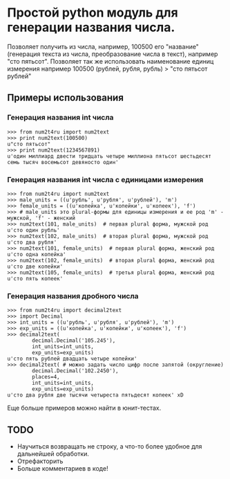 Простой python модуль для генерации названия числа.
===================================================

Позволяет получить из числа, например, 100500 его "название" (генерация текста из числа, преобразование числа в текст), например "сто пятьсот".
Позволяет так же использовать наименование единиц измерения например 100500 (рублей, рубля, рубль) > "сто пятьсот рублей"

Примеры использования
---------------------

### Генерация названия int числа
```
>>> from num2t4ru import num2text
>>> print num2text(100500)
u"сто пятьсот"
>>> print num2text(1234567891)
u'один миллиард двести тридцать четыре миллиона пятьсот шестьдесят семь тысяч восемьсот девяносто один'
```
### Генерация названия int числа с единицами измерения
```
>>> from num2t4ru import num2text
>>> male_units = ((u'рубль', u'рубля', u'рублей'), 'm')
>>> female_units = ((u'копейка', u'копейки', u'копеек'), 'f')
>>> # male_units это plural-формы для единицы измерения и ее род 'm' - мужской, 'f' - женский
>>> num2text(101, male_units)  # первая plural форма, мужской род
u'сто один рубль'
>>> num2text(102, male_units)  # вторая plural форма, мужской род
u'сто два рубля'
>>> num2text(101, female_units)  # первая plural форма, женский род
u'сто одна копейка'
>>> num2text(102, female_units)  # вторая plural форма, женский род
u'сто две копейки'
>>> num2text(105, female_units)  # третья plural форма, женский род
u'сто пять копеек'
```
### Генерация названия дробного числа
```
>>> from num2t4ru import decimal2text
>>> import Decimal
>>> int_units = ((u'рубль', u'рубля', u'рублей'), 'm')
>>> exp_units = ((u'копейка', u'копейки', u'копеек'), 'f')
>>> decimal2text(
        decimal.Decimal('105.245'),
        int_units=int_units,
        exp_units=exp_units)
u'сто пять рублей двадцать четыре копейки'
>>> decimal2text( # можно задать число цифр после запятой (округление)
        decimal.Decimal('102.2450'),
        places=4,
        int_units=int_units,
        exp_units=exp_units)
u'сто два рубля две тысячи четыреста пятьдесят копеек' xD
```
Еще больше примеров можно найти в юнит-тестах.

TODO
----

* Научиться возвращать не строку, а что-то более удобное для дальнейшей обработки.
* Отрефакторить
* Больше комментариев в коде!
